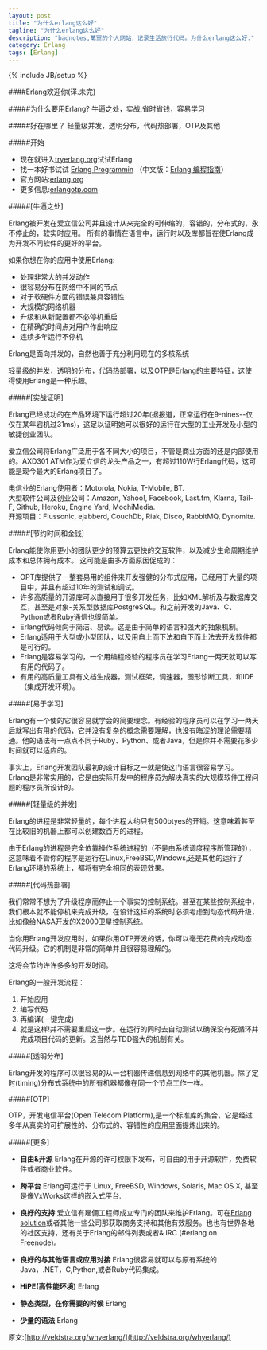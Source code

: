 ```yaml
---
layout: post
title: "为什么erlang这么好"
tagline: "为什么erlang这么好"
description: "badnotes,萬軍的个人网站，记录生活旅行代码。为什么erlang这么好."
category: Erlang
tags: [Erlang]
---
```

{% include JB/setup %}


####Erlang欢迎你(译.未完)


#####为什么要用Erlang?
牛逼之处，实战,省时省钱，容易学习 <br />

#####好在哪里？
轻量级并发，透明分布，代码热部署，OTP及其他 <br>

#####开始

* 现在就进入[tryerlang.org](http://www.tryerlang.org)试试Erlang
* 找一本好书试试 [Erlang Programmin](http://www.amazon.com/ERLANG-Programming-Francesco-Cesarini/dp/0596518188) （中文版：[Erlang 编程指南](http://www.amazon.cn/gp/product/B004RDKTFM/ref=olp_product_details?ie=UTF8&me=&seller=)）
* 官方网站:[erlang.org](http://www.erlang.org)
* 更多信息:[erlangotp.com](http://www.erlangotp.com)

#####[牛逼之处]

Erlang被开发在爱立信公司并且设计从来完全的可伸缩的，容错的，分布式的，永不停止的，软实时应用。
所有的事情在语言中，运行时以及库都旨在使Erlang成为开发不同软件的更好的平台。

如果你想在你的应用中使用Erlang:

* 处理非常大的并发动作
* 很容易分布在网络中不同的节点
* 对于软硬件方面的错误兼具容错性
* 大规模的网络机器
* 升级和从新配置都不必停机重启
* 在精确的时间点对用户作出响应
* 连续多年运行不停机

Erlang是面向并发的，自然也善于充分利用现在的多核系统

轻量级的并发，透明的分布，代码热部署，以及OTP是Erlang的主要特征，这使得使用Erlang是一种乐趣。

#####[实战证明]

Erlang已经成功的在产品环境下运行超过20年(据报道，正常运行在9-nines--仅仅在某年宕机过31ms)，这足以证明她可以很好的运行在大型的工业开发及小型的敏捷创业团队。

爱立信公司将Erlang广泛用于各不同大小的项目，不管是商业方面的还是内部使用的。AXD301 ATM作为爱立信的龙头产品之一，有超过110W行Erlang代码，这可能是现今最大的Erlang项目了。

电信业的Erlang使用者：Motorola, Nokia, T-Mobile, BT.<br />
大型软件公司及创业公司：Amazon, Yahoo!, Facebook, Last.fm, Klarna, Tail-F, Github, Heroku, Engine Yard, MochiMedia.<br />
开源项目：Flussonic, ejabberd, CouchDb, Riak, Disco, RabbitMQ, Dynomite.<br />

#####[节约时间和金钱]

Erlang能使你用更小的团队更少的预算去更快的交互软件，以及减少生命周期维护成本和总体拥有成本。
这可能是由多方面原因促成的：

* OPT库提供了一整套易用的组件来开发强健的分布式应用，已经用于大量的项目中，并且有超过10年的测试和调试。
* 许多高质量的开源库可以直接用于很多开发任务，比如XML解析及与数据库交互，甚至是对象-关系型数据库PostgreSQL。和之前开发的Java、C、Python或者Ruby通信也很简单。
* Erlang代码倾向于简洁、易读。这是由于简单的语言和强大的抽象机制。
* Erlang适用于大型或小型团队，以及用自上而下法和自下而上法去开发软件都是可行的。
* Erlang是容易学习的，一个用编程经验的程序员在学习Erlang一两天就可以写有用的代码了。
* 有用的高质量工具有文档生成器，测试框架，调速器，图形诊断工具，和IDE（集成开发环境）。

#####[易于学习]

Erlang有一个使的它很容易就学会的简要理念。有经验的程序员可以在学习一两天后就写出有用的代码，它并没有复杂的概念需要理解，也没有晦涩的理论需要精通。他的语法有一点点不同于Ruby、Python、或者Java，但是你并不需要花多少时间就可以适应的。

事实上，Erlang开发团队最初的设计目标之一就是使这门语言很容易学习。Erlang是非常实用的，它是由实际开发中的程序员为解决真实的大规模软件工程问题的程序员所设计的。

#####[轻量级的并发]

Erlang的进程是非常轻量的，每个进程大约只有500btyes的开销。这意味着甚至在比较旧的机器上都可以创建数百万的进程。

由于Erlang的进程是完全依靠操作系统进程的（不是由系统调度程序所管理的），这意味着不管你的程序是运行在Linux,FreeBSD,Windows,还是其他的运行了Erlang环境的系统上，都将有完全相同的表现效果。

#####[代码热部署]

我们常常不想为了升级程序而停止一个事实的控制系统。甚至在某些控制系统中，我们根本就不能停机来完成升级，在设计这样的系统时必须考虑到动态代码升级，比如像给NASA开发的X2000卫星控制系统。

当你用Erlang开发应用时，如果你用OTP开发的话，你可以毫无花费的完成动态代码升级。它的机制是非常的简单并且很容易理解的。

这将会节约许许多多的开发时间。

Erlang的一般开发流程：

1. 开始应用
2. 编写代码
3. 再编译(一键完成)
4. 就是这样!并不需要重启这一步。在运行的同时去自动测试以确保没有死循环并完成项目代码的更新。这当然与TDD强大的机制有关。

#####[透明分布]

Erlang开发的程序可以很容易的从一台机器传递信息到网络中的其他机器。除了定时(timing)分布式系统中的所有机器都像在同一个节点工作一样。

#####[OTP]

OTP，开发电信平台(Open Telecom Platform),是一个标准库的集合，它是经过多年从真实的可扩展性的、分布式的、容错性的应用里面提炼出来的。

#####[更多]

* **自由&开源** Erlang在开源的许可权限下发布，可自由的用于开源软件，免费软件或者商业软件。

* **跨平台** Erlang可运行于 Linux, FreeBSD, Windows, Solaris, Mac OS X, 甚至是像VxWorks这样的嵌入式平台.

* **良好的支持** 爱立信有雇佣工程师成立专门的团队来维护Erlang。可在[Erlang solution](shttps://www.erlang-solutions.com/)或者其他一些公司那获取商务支持和其他有效服务。也也有世界各地的社区支持，还有关于Erlang的邮件列表或者& IRC (#erlang on Freenode)。

* **良好的与其他语言或应用对接** Erlang很容易就可以与原有系统的Java，.NET，C,Python,或者Ruby代码集成。

* **HiPE(高性能环境)** Erlang

* **静态类型，在你需要的时候** Erlang

* **少量的语法** Erlang

原文:[http://veldstra.org/whyerlang/](http://veldstra.org/whyerlang/)































